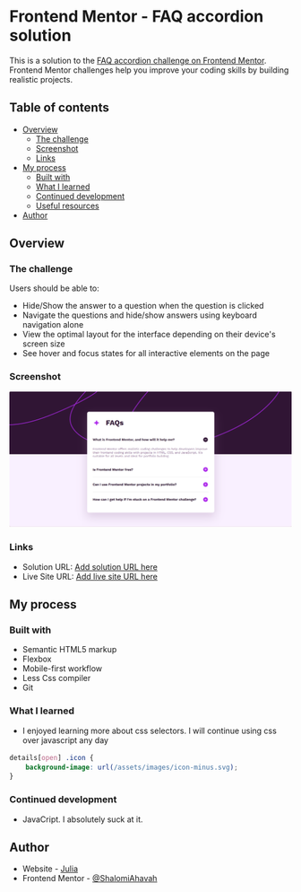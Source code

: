 # Frontend Mentor - FAQ accordion solution

This is a solution to the [FAQ accordion challenge on Frontend Mentor](https://www.frontendmentor.io/challenges/faq-accordion-wyfFdeBwBz). Frontend Mentor challenges help you improve your coding skills by building realistic projects. 

## Table of contents

- [Overview](#overview)
  - [The challenge](#the-challenge)
  - [Screenshot](#screenshot)
  - [Links](#links)
- [My process](#my-process)
  - [Built with](#built-with)
  - [What I learned](#what-i-learned)
  - [Continued development](#continued-development)
  - [Useful resources](#useful-resources)
- [Author](#author)



## Overview

### The challenge

Users should be able to:

- Hide/Show the answer to a question when the question is clicked
- Navigate the questions and hide/show answers using keyboard navigation alone
- View the optimal layout for the interface depending on their device's screen size
- See hover and focus states for all interactive elements on the page

### Screenshot

![](/design/Screenshot.png)


### Links

- Solution URL: [Add solution URL here](https://your-solution-url.com)
- Live Site URL: [Add live site URL here](https://your-live-site-url.com)

## My process

### Built with

- Semantic HTML5 markup
- Flexbox
- Mobile-first workflow
- Less Css compiler
- Git



### What I learned

 - I enjoyed learning more about css selectors. I will continue using css over javascript any day

```css
details[open] .icon {
    background-image: url(/assets/images/icon-minus.svg); 
}
```




### Continued development

 - JavaCript. I absolutely suck at it.


## Author

- Website - [Julia](https://github.com/ShalomiAhavah/FAQ-accordion-fem)
- Frontend Mentor - [@ShalomiAhavah](https://www.frontendmentor.io/profile/ShalomiAhavah)

